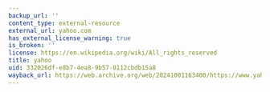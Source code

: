 ```yaml
---
backup_url: ''
content_type: external-resource
external_url: yahoo.com
has_external_license_warning: true
is_broken: ''
license: https://en.wikipedia.org/wiki/All_rights_reserved
title: yahoo
uid: 332026df-e8b7-4ea8-9b57-8112cbdb15a8
wayback_url: https://web.archive.org/web/20241001163400/https://www.yahoo.com/
---
```

